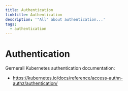 ```yaml
---
title: Authentication
linktitle: Authentication
description: '"All" about authentication...'
tags:
  - authentication
---
```


# Authentication


Gernerall Kubernetes authentication documentation:

 * <https://kubernetes.io/docs/reference/access-authn-authz/authentication/>
